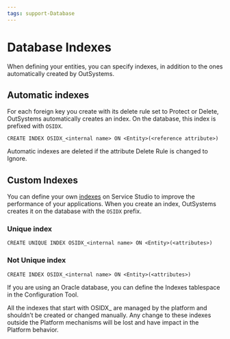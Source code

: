 ```yaml
---
tags: support-Database
---
```


# Database Indexes

When defining your entities, you can specify indexes, in addition to the ones automatically created by OutSystems.

## Automatic indexes

For each foreign key you create with its delete rule set to Protect or Delete, OutSystems automatically creates an index. On the database, this index is prefixed with `OSIDX`.

`CREATE INDEX OSIDX_<internal name> ON <Entity>(<reference attribute>)`

Automatic indexes are deleted if the attribute Delete Rule is changed to Ignore.

## Custom Indexes

You can define your own [indexes](<../../../develop/data/modeling/index-create.md>) on Service Studio to improve the performance of your applications. When you create an index, OutSystems creates it on the database with the `OSIDX` prefix.

### Unique index

`CREATE UNIQUE INDEX OSIDX_<internal name> ON <Entity>(<attributes>)`

### Not Unique index

`CREATE INDEX OSIDX_<internal name> ON <Entity>(<attributes>)`

If you are using an Oracle database, you can define the Indexes tablespace in the Configuration Tool.

<div class="warning" markdown="1">

All the indexes that start with OSIDX_ are managed by the platform and shouldn’t be created or changed manually. Any change to these indexes outside the Platform mechanisms will be lost and have impact in the Platform behavior.

</div>
